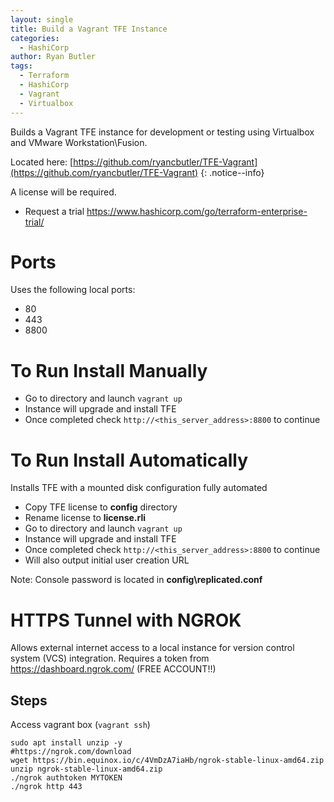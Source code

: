 ```yaml
---
layout: single
title: Build a Vagrant TFE Instance
categories:
  - HashiCorp
author: Ryan Butler
tags:
  - Terraform
  - HashiCorp
  - Vagrant
  - Virtualbox
---
```


Builds a Vagrant TFE instance for development or testing using Virtualbox and VMware Workstation\Fusion. 

Located here: [https://github.com/ryancbutler/TFE-Vagrant](https://github.com/ryancbutler/TFE-Vagrant)
{: .notice--info}

A license will be required.
- Request a trial https://www.hashicorp.com/go/terraform-enterprise-trial/

# Ports
Uses the following local ports:
 - 80
 - 443
 - 8800

# To Run Install Manually
 - Go to directory and launch `vagrant up`
 - Instance will upgrade and install TFE
 - Once completed check `http://<this_server_address>:8800` to continue

# To Run Install Automatically
Installs TFE with a mounted disk configuration fully automated
 - Copy TFE license to **config** directory
 - Rename license to **license.rli**
 - Go to directory and launch `vagrant up`
 - Instance will upgrade and install TFE
 - Once completed check `http://<this_server_address>:8800` to continue
 - Will also output initial user creation URL

 Note: Console password is located in **config\replicated.conf**

# HTTPS Tunnel with NGROK
Allows external internet access to a local instance for version control system (VCS) integration. Requires a token from https://dashboard.ngrok.com/ (FREE ACCOUNT!!)
 
## Steps
Access vagrant box (`vagrant ssh`)

```
sudo apt install unzip -y
#https://ngrok.com/download
wget https://bin.equinox.io/c/4VmDzA7iaHb/ngrok-stable-linux-amd64.zip
unzip ngrok-stable-linux-amd64.zip
./ngrok authtoken MYTOKEN
./ngrok http 443
```
